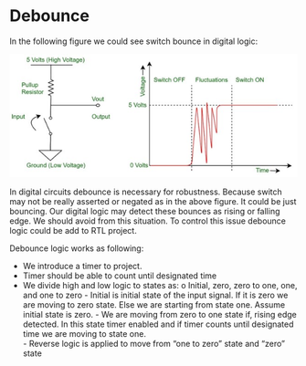 # Debounce

In the following figure we could see switch bounce in digital logic: 

![](https://github.com/WazaAbdulkadir/Debounce/blob/main/images/debounce.jpg)

In digital circuits debounce is necessary for robustness. Because switch may not be really asserted or negated as in the above figure. It could be just bouncing. Our digital logic may detect these bounces as rising or falling edge. We should avoid from this situation.
To control this issue debounce logic could be add to RTL project. 

Debounce logic works as following: 
-	We introduce a timer to project.
-	Timer should be able to count until designated time 
-	We divide high and low logic to states as:
    o	Initial, zero, zero to one, one, and one to zero
        - Initial is initial state of the input signal. If it is zero we are moving to zero state. Else we are starting from state one. Assume initial state is zero.
        - We are moving from zero to one state if, rising edge detected. In this state timer enabled and if timer counts until designated time we are moving to state one.  
        - Reverse logic is applied to move from “one to zero” state and “zero” state
